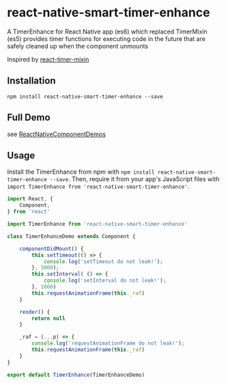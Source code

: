 # react-native-smart-timer-enhance
A TimerEnhance for React Native app (es6) which replaced TimerMixin (es5) provides timer functions for executing code in the future that are safely cleaned up when the component unmounts

Inspired by [react-timer-mixin][0]

## Installation

```
npm install react-native-smart-timer-enhance --save
```

## Full Demo

see [ReactNativeComponentDemos][1]

## Usage

Install the TimerEnhance from npm with `npm install react-native-smart-timer-enhance --save`.
Then, require it from your app's JavaScript files with `import TimerEnhance from 'react-native-smart-timer-enhance'`.

```js
import React, {
    Component,
} from 'react'

import TimerEnhance from 'react-native-smart-timer-enhance'

class TimerEnhanceDemo extends Component {

    componentDidMount() {
        this.setTimeout(() => {
            console.log('setTimeout do not leak!');
        }, 3000);
        this.setInterval( () => {
            console.log('setInterval do not leak!');
        }, 1000)
        this.requestAnimationFrame(this._raf)
    }

    render() {
        return null
    }

    _raf = (...p) => {
        console.log('requestAnimationFrame do not leak!');
        this.requestAnimationFrame(this._raf)
    }
}

export default TimerEnhance(TimerEnhanceDemo)
```

[0]: https://github.com/reactjs/react-timer-mixin
[1]: https://github.com/cyqresig/ReactNativeComponentDemos
